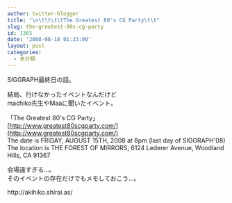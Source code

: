 ```yaml
---
author: twitter-blogger
title: "\n\t\t\t\tThe Greatest 80's CG Party\t\t"
slug: the-greatest-80s-cg-party
id: 1365
date: '2008-08-18 01:23:00'
layout: post
categories:
  - 未分類
---
```


SIGGRAPH最終日の話。

結局、行けなかったイベントなんだけど  
machiko先生やMaaに聞いたイベント。

「The Greatest 80's CG Party」  
[http://www.greatest80scgparty.com/](http://www.greatest80scgparty.com/)  
The date is FRIDAY, AUGUST 15TH, 2008 at 8pm (last day of SIGGRAPH'08)  
The location is THE FOREST OF MIRRORS, 6124 Lederer Avenue, Woodland  
Hills, CA 91367

会場遠すぎる…。  
そのイベントの存在だけでもメモしておこう…。

<div>http://akihiko.shirai.as/</div>